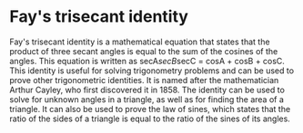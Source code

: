 # Fay's trisecant identity

Fay's trisecant identity is a mathematical equation that states that the product of three secant angles is equal to the sum of the cosines of the angles. This equation is written as secA*secB*secC = cosA + cosB + cosC. This identity is useful for solving trigonometry problems and can be used to prove other trigonometric identities. It is named after the mathematician Arthur Cayley, who first discovered it in 1858. The identity can be used to solve for unknown angles in a triangle, as well as for finding the area of a triangle. It can also be used to prove the law of sines, which states that the ratio of the sides of a triangle is equal to the ratio of the sines of its angles.
